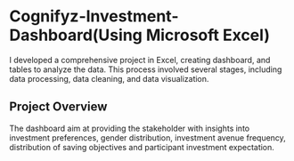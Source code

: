 # Cognifyz-Investment-Dashboard(Using Microsoft Excel)
I developed a comprehensive project in Excel, creating dashboard, and tables to analyze the data. This process involved several stages, including data processing, data cleaning, and data visualization.  
## Project Overview

The dashboard aim at providing the stakeholder with insights into investment preferences, gender distribution, investment avenue frequency, distribution of saving objectives and participant investment expectation.
